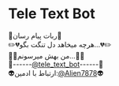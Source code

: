 # Tele Text Bot

💌ربات پیام رسان💌</br>
✏️💔هرچه میخاهد دل تنگت بگو...💔✏️</br>
📨📝من بهش میرسونم...📝📨</br>
💌------<a href="http://www.telegram.me/tele_text_bot">@tele_text_bot</a>------💌</br>
👽ارتباط با ادمین:<a href="http://www.telegram.me/Alien7878">@Alien7878</a>👽
